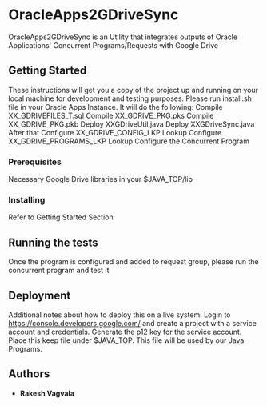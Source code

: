 # OracleApps2GDriveSync

OracleApps2GDriveSync is an Utility that integrates outputs of Oracle Applications' Concurrent Programs/Requests with Google Drive

## Getting Started

These instructions will get you a copy of the project up and running on your local machine for development and testing purposes.
Please run install.sh file in your Oracle Apps Instance. It will do the following:
  Compile XX_GDRIVEFILES_T.sql
  Compile XX_GDRIVE_PKG.pks
  Compile XX_GDRIVE_PKG.pkb
  Deploy XXGDriveUtil.java
  Deploy XXGDriveSync.java
After that
  Configure XX_GDRIVE_CONFIG_LKP Lookup
  Configure XX_GDRIVE_PROGRAMS_LKP Lookup
  Configure the Concurrent Program

### Prerequisites

Necessary Google Drive libraries in your $JAVA_TOP/lib

### Installing

Refer to Getting Started Section

## Running the tests

Once the program is configured and added to request group, please run the concurrent program and test it

## Deployment

Additional notes about how to deploy this on a live system:
Login to https://console.developers.google.com/ and create a project with a service account and credentials.
Generate the p12 key for the service account. Place this keep file under $JAVA_TOP. This file will be used by our Java Programs.

## Authors

* **Rakesh Vagvala**
